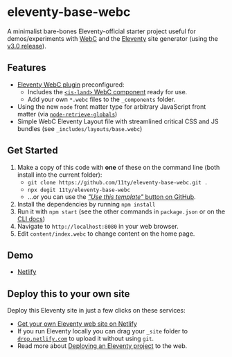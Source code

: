 # eleventy-base-webc

A minimalist bare-bones Eleventy-official starter project useful for demos/experiments with [WebC](https://www.11ty.dev/docs/languages/webc/) and the [Eleventy](https://www.11ty.dev/) site generator (using the [v3.0 release](https://www.11ty.dev/blog/canary-eleventy-v3/)).

## Features

* [Eleventy WebC plugin](https://www.11ty.dev/docs/languages/webc/) preconfigured:
	* Includes the [`<is-land>` WebC component](https://www.11ty.dev/docs/plugins/partial-hydration/) ready for use.
	* Add your own `*.webc` files to the `_components` folder.
* Using the new `node` front matter type for arbitrary JavaScript front matter (via [`node-retrieve-globals`](https://github.com/zachleat/node-retrieve-globals/))
* Simple WebC Eleventy Layout file with streamlined critical CSS and JS bundles (see `_includes/layouts/base.webc`)

## Get Started

1. Make a copy of this code with **one** of these on the command line (both install into the current folder):
	* `git clone https://github.com/11ty/eleventy-base-webc.git .`
	* `npx degit 11ty/eleventy-base-webc`
	* …or you can use the [_"Use this template"_ button on GitHub](https://github.com/11ty/eleventy-base-webc).
2. Install the dependencies by running `npm install`
3. Run it with `npm start` (see the other commands in `package.json` or on the [CLI docs](https://www.11ty.dev/docs/usage/))
4. Navigate to `http://localhost:8080` in your web browser.
5. Edit `content/index.webc` to change content on the home page.

## Demo

- [Netlify](https://eleventy-base-webc.netlify.app/)

## Deploy this to your own site

Deploy this Eleventy site in just a few clicks on these services:

- [Get your own Eleventy web site on Netlify](https://app.netlify.com/start/deploy?repository=https://github.com/11ty/eleventy-base-webc)
- If you run Eleventy locally you can drag your `_site` folder to [`drop.netlify.com`](https://drop.netlify.com/) to upload it without using `git`.
- Read more about [Deploying an Eleventy project](https://www.11ty.dev/docs/deployment/) to the web.
